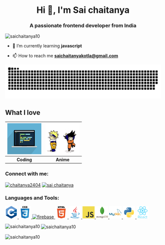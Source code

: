 
<h1 align="center">Hi 👋, I'm Sai chaitanya</h1>
<h3 align="center">A passionate frontend developer from India</h3>

<p align="left"> <img src="https://komarev.com/ghpvc/?username=saichaitanya10&label=Profile%20views&color=0e75b6&style=flat" alt="saichaitanya10" /> </p>

- 🌱 I’m currently learning **javascript**

- 📫 How to reach me **saichaitanyakotla@gmail.com**
  
<!-- Game --> 
<picture>
  <source media="(prefers-color-scheme: dark)" srcset="https://raw.githubusercontent.com/platane/platane/output/github-contribution-grid-snake-dark.svg">
  <source media="(prefers-color-scheme: light)" srcset="https://raw.githubusercontent.com/platane/platane/output/github-contribution-grid-snake.svg">
  <img alt="github contribution grid snake animation" src="https://raw.githubusercontent.com/platane/platane/output/github-contribution-grid-snake.svg">
</picture>

## What I love

| <img src=https://github.com/Amchuz/Amchuz/blob/master/coding.gif width="110" height="100"> | <img src=https://github.com/Amchuz/Amchuz/blob/master/animeicon.gif width="110" height="100"> | 
| :---: | :---: |
| <b>Coding</b> | <b>Anime</b> |

<h3 align="left">Connect with me:</h3>
<p align="left">
<a href="https://twitter.com/chaitanya2404" target="blank"><img align="center" src="https://raw.githubusercontent.com/rahuldkjain/github-profile-readme-generator/master/src/images/icons/Social/twitter.svg" alt="chaitanya2404" height="30" width="40" /></a>
<a href="https://linkedin.com/in/sai chaitanya" target="blank"><img align="center" src="https://raw.githubusercontent.com/rahuldkjain/github-profile-readme-generator/master/src/images/icons/Social/linked-in-alt.svg" alt="sai chaitanya" height="30" width="40" /></a>
</p>

<h3 align="left">Languages and Tools:</h3>
<p align="left"> <a href="https://www.w3schools.com/cpp/" target="_blank" rel="noreferrer"> <img src="https://raw.githubusercontent.com/devicons/devicon/master/icons/cplusplus/cplusplus-original.svg" alt="cplusplus" width="40" height="40"/> </a> <a href="https://www.w3schools.com/css/" target="_blank" rel="noreferrer"> <img src="https://raw.githubusercontent.com/devicons/devicon/master/icons/css3/css3-original-wordmark.svg" alt="css3" width="40" height="40"/> </a> <a href="https://firebase.google.com/" target="_blank" rel="noreferrer"> <img src="https://www.vectorlogo.zone/logos/firebase/firebase-icon.svg" alt="firebase" width="40" height="40"/> </a> <a href="https://www.w3.org/html/" target="_blank" rel="noreferrer"> <img src="https://raw.githubusercontent.com/devicons/devicon/master/icons/html5/html5-original-wordmark.svg" alt="html5" width="40" height="40"/> </a> <a href="https://www.java.com" target="_blank" rel="noreferrer"> <img src="https://raw.githubusercontent.com/devicons/devicon/master/icons/java/java-original.svg" alt="java" width="40" height="40"/> </a> <a href="https://developer.mozilla.org/en-US/docs/Web/JavaScript" target="_blank" rel="noreferrer"> <img src="https://raw.githubusercontent.com/devicons/devicon/master/icons/javascript/javascript-original.svg" alt="javascript" width="40" height="40"/> </a> <a href="https://www.mongodb.com/" target="_blank" rel="noreferrer"> <img src="https://raw.githubusercontent.com/devicons/devicon/master/icons/mongodb/mongodb-original-wordmark.svg" alt="mongodb" width="40" height="40"/> </a> <a href="https://www.mysql.com/" target="_blank" rel="noreferrer"> <img src="https://raw.githubusercontent.com/devicons/devicon/master/icons/mysql/mysql-original-wordmark.svg" alt="mysql" width="40" height="40"/> </a> <a href="https://www.python.org" target="_blank" rel="noreferrer"> <img src="https://raw.githubusercontent.com/devicons/devicon/master/icons/python/python-original.svg" alt="python" width="40" height="40"/> </a> <a href="https://reactjs.org/" target="_blank" rel="noreferrer"> <img src="https://raw.githubusercontent.com/devicons/devicon/master/icons/react/react-original-wordmark.svg" alt="react" width="40" height="40"/> </a> </p>

<p><img align="left" src="https://github-readme-stats.vercel.app/api/top-langs?username=saichaitanya10&show_icons=true&locale=en&layout=compact" alt="saichaitanya10" /></p>

<p>&nbsp;<img align="center" src="https://github-readme-stats.vercel.app/api?username=saichaitanya10&show_icons=true&locale=en" alt="saichaitanya10" /></p>

<p><img align="center" src="https://github-readme-streak-stats.herokuapp.com/?user=saichaitanya10&" alt="saichaitanya10" /></p>


